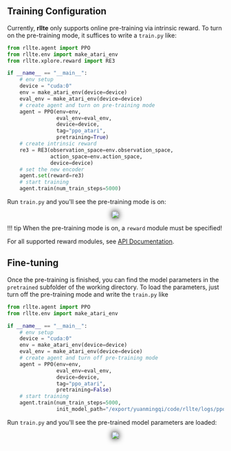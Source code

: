 ## Training Configuration
Currently, **rllte** only supports online pre-training via intrinsic reward. To turn on the pre-training mode, 
it suffices to write a `train.py` like:
```py title="train.py"
from rllte.agent import PPO
from rllte.env import make_atari_env
from rllte.xplore.reward import RE3

if __name__ == "__main__":
    # env setup
    device = "cuda:0"
    env = make_atari_env(device=device)
    eval_env = make_atari_env(device=device)
    # create agent and turn on pre-training mode
    agent = PPO(env=env, 
                eval_env=eval_env, 
                device=device,
                tag="ppo_atari",
                pretraining=True)
    # create intrinsic reward
    re3 = RE3(observation_space=env.observation_space,
              action_space=env.action_space,
              device=device)
    # set the new encoder
    agent.set(reward=re3)
    # start training
    agent.train(num_train_steps=5000)
```
Run `train.py` and you'll see the pre-training mode is on:
<div align=center>
<img src='../../assets/images/pre_training1.png' style="filter: drop-shadow(0px 0px 7px #000);">
</div>

!!! tip
    When the pre-training mode is on, a `reward` module must be specified!
    
For all supported reward modules, see [API Documentation](https://docs.rllte.dev/api/).

## Fine-tuning
Once the pre-training is finished, you can find the model parameters in the `pretrained` subfolder of the working directory. To 
load the parameters, just turn off the pre-training mode and write the `train.py` like

```py title="train.py"
from rllte.agent import PPO
from rllte.env import make_atari_env

if __name__ == "__main__":
    # env setup
    device = "cuda:0"
    env = make_atari_env(device=device)
    eval_env = make_atari_env(device=device)
    # create agent and turn off pre-training mode
    agent = PPO(env=env, 
                eval_env=eval_env, 
                device=device,
                tag="ppo_atari",
                pretraining=False)
    # start training
    agent.train(num_train_steps=5000,
                init_model_path="/export/yuanmingqi/code/rllte/logs/ppo_atari/2023-06-05-02-42-12/pretrained")
```
Run `train.py` and you'll see the pre-trained model parameters are loaded:
<div align=center>
<img src='../../assets/images/pre_training2.png' style="filter: drop-shadow(0px 0px 7px #000);">
</div>